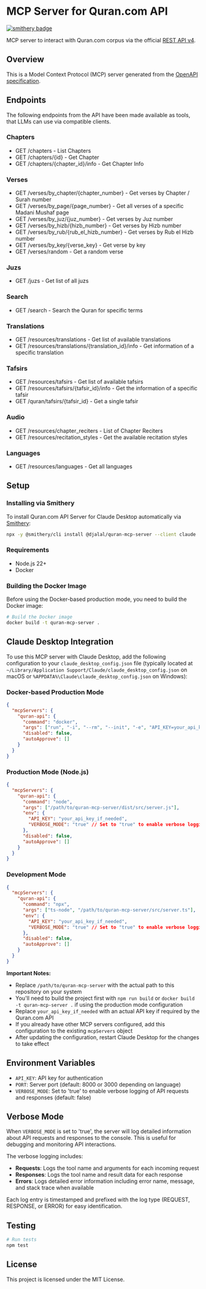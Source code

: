 # MCP Server for Quran.com API
[![smithery badge](https://smithery.ai/badge/@djalal/quran-mcp-server)](https://smithery.ai/server/@djalal/quran-mcp-server)

MCP server to interact with Quran.com corpus via the official [REST API v4](https://api-docs.quran.com/docs/content_apis_versioned/4.0.0/content-apis).

## Overview

This is a Model Context Protocol (MCP) server generated from the [OpenAPI specification](v4.json).

## Endpoints

The following endpoints from the API have been made available as tools, that LLMs can use via compatible clients.

### Chapters
* GET /chapters - List Chapters
* GET /chapters/{id} - Get Chapter
* GET /chapters/{chapter_id}/info - Get Chapter Info

### Verses
* GET /verses/by_chapter/{chapter_number} - Get verses by Chapter / Surah number
* GET /verses/by_page/{page_number} - Get all verses of a specific Madani Mushaf page
* GET /verses/by_juz/{juz_number} - Get verses by Juz number
* GET /verses/by_hizb/{hizb_number} - Get verses by Hizb number
* GET /verses/by_rub/{rub_el_hizb_number} - Get verses by Rub el Hizb number
* GET /verses/by_key/{verse_key} - Get verse by key
* GET /verses/random - Get a random verse

### Juzs
* GET /juzs - Get list of all juzs

### Search
* GET /search - Search the Quran for specific terms

### Translations
* GET /resources/translations - Get list of available translations
* GET /resources/translations/{translation_id}/info - Get information of a specific translation

### Tafsirs
* GET /resources/tafsirs - Get list of available tafsirs
* GET /resources/tafsirs/{tafsir_id}/info - Get the information of a specific tafsir
* GET /quran/tafsirs/{tafsir_id} - Get a single tafsir

### Audio
* GET /resources/chapter_reciters - List of Chapter Reciters
* GET /resources/recitation_styles - Get the available recitation styles

### Languages
* GET /resources/languages - Get all languages

## Setup

### Installing via Smithery

To install Quran.com API Server for Claude Desktop automatically via [Smithery](https://smithery.ai/server/@djalal/quran-mcp-server):

```bash
npx -y @smithery/cli install @djalal/quran-mcp-server --client claude
```

### Requirements

* Node.js 22+
* Docker

### Building the Docker Image

Before using the Docker-based production mode, you need to build the Docker image:

```bash
# Build the Docker image
docker build -t quran-mcp-server .
```

## Claude Desktop Integration

To use this MCP server with Claude Desktop, add the following configuration to your `claude_desktop_config.json` file (typically located at `~/Library/Application Support/Claude/claude_desktop_config.json` on macOS or `%APPDATA%\Claude\claude_desktop_config.json` on Windows):

### Docker-based Production Mode

```json
{
  "mcpServers": {
    "quran-api": {
      "command": "docker",
      "args": ["run", "-i", "--rm", "--init", "-e", "API_KEY=your_api_key_if_needed", "-e", "VERBOSE_MODE=true", "quran-mcp-server"],
      "disabled": false,
      "autoApprove": []
    }
  }
}
```

### Production Mode (Node.js)

```json
{
  "mcpServers": {
    "quran-api": {
      "command": "node",
      "args": ["/path/to/quran-mcp-server/dist/src/server.js"],
      "env": {
        "API_KEY": "your_api_key_if_needed",
        "VERBOSE_MODE": "true" // Set to "true" to enable verbose logging
      },
      "disabled": false,
      "autoApprove": []
    }
  }
}
```

### Development Mode

```json
{
  "mcpServers": {
    "quran-api": {
      "command": "npx",
      "args": ["ts-node", "/path/to/quran-mcp-server/src/server.ts"],
      "env": {
        "API_KEY": "your_api_key_if_needed",
        "VERBOSE_MODE": "true" // Set to "true" to enable verbose logging
      },
      "disabled": false,
      "autoApprove": []
    }
  }
}
```

**Important Notes:**
- Replace `/path/to/quran-mcp-server` with the actual path to this repository on your system
- You'll need to build the project first with `npm run build` or `docker build -t quran-mcp-server .` if using the production mode configuration
- Replace `your_api_key_if_needed` with an actual API key if required by the Quran.com API
- If you already have other MCP servers configured, add this configuration to the existing `mcpServers` object
- After updating the configuration, restart Claude Desktop for the changes to take effect

## Environment Variables

* `API_KEY`: API key for authentication
* `PORT`: Server port (default: 8000 or 3000 depending on language)
* `VERBOSE_MODE`: Set to 'true' to enable verbose logging of API requests and responses (default: false)

## Verbose Mode

When `VERBOSE_MODE` is set to 'true', the server will log detailed information about API requests and responses to the console. This is useful for debugging and monitoring API interactions.

The verbose logging includes:

* **Requests**: Logs the tool name and arguments for each incoming request
* **Responses**: Logs the tool name and result data for each response
* **Errors**: Logs detailed error information including error name, message, and stack trace when available

Each log entry is timestamped and prefixed with the log type (REQUEST, RESPONSE, or ERROR) for easy identification.

## Testing

```bash
# Run tests
npm test
```

## License

This project is licensed under the MIT License.
